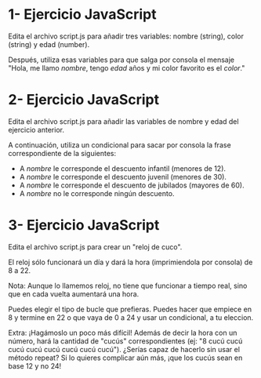 # 1- Ejercicio JavaScript

Edita el archivo script.js para añadir tres variables: nombre (string), color (string) y edad (number).

Después, utiliza esas variables para que salga por consola el mensaje "Hola, me llamo _nombre_, tengo _edad_ años y mi color favorito es el _color_."

# 2- Ejercicio JavaScript

Edita el archivo script.js para añadir las variables de nombre y edad del ejercicio anterior.

A continuación, utiliza un condicional para sacar por consola la frase correspondiente de la siguientes:

- A _nombre_ le corresponde el descuento infantil (menores de 12).
- A _nombre_ le corresponde el descuento juvenil (menores de 30).
- A _nombre_ le corresponde el descuento de jubilados (mayores de 60).
- A _nombre_ no le corresponde ningún descuento.

# 3- Ejercicio JavaScript

Edita el archivo script.js para crear un "reloj de cuco".

El reloj sólo funcionará un día y dará la hora (imprimiendola por consola) de 8 a 22.

Nota: Aunque lo llamemos reloj, no tiene que funcionar a tiempo real, sino que en cada vuelta aumentará una hora.

Puedes elegir el tipo de bucle que prefieras. Puedes hacer que empiece en 8 y termine en 22 o que vaya de 0 a 24 y usar un condicional, a tu eleccion.

Extra: ¡Hagámoslo un poco más difícil! Además de decir la hora con un número, hará la cantidad de "cucús" correspondientes (ej: "8 cucú cucú cucú cucú cucú cucú cucú cucú"). ¿Serías capaz de hacerlo sin usar el método repeat? Si lo quieres complicar aún más, ¡que los cucús sean en base 12 y no 24!